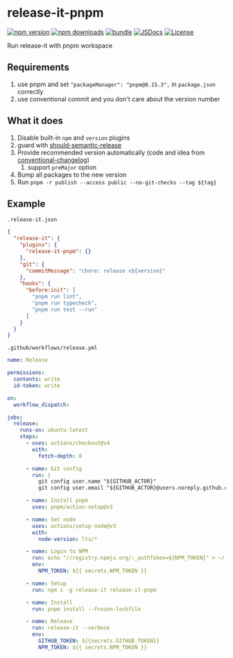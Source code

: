 # release-it-pnpm

[![npm version][npm-version-src]][npm-version-href]
[![npm downloads][npm-downloads-src]][npm-downloads-href]
[![bundle][bundle-src]][bundle-href]
[![JSDocs][jsdocs-src]][jsdocs-href]
[![License][license-src]][license-href]

Run release-it with pnpm workspace

## Requirements

1. use pnpm and set `"packageManager": "pnpm@8.15.3",` in `package.json` correctly
1. use conventional commit and you don't care about the version number

## What it does

1. Disable built-in `npm` and `version` plugins
1. guard with [should-semantic-release](https://github.com/JoshuaKGoldberg/should-semantic-release)
1. Provide recommended version automatically (code and idea from [conventional-changelog](https://github.com/release-it/conventional-changelog))
   1. support `preMajor` option
1. Bump all packages to the new version
1. Run `pnpm -r publish --access public --no-git-checks --tag ${tag}`

## Example

`.release-it.json`

```json
{
  "release-it": {
    "plugins": {
      "release-it-pnpm": {}
    },
    "git": {
      "commitMessage": "chore: release v${version}"
    },
    "hooks": {
      "before:init": [
        "pnpm run lint",
        "pnpm run typecheck",
        "pnpm run test --run"
      ]
    }
  }
}
```

`.github/workflows/release.yml`

```yaml
name: Release

permissions:
  contents: write
  id-token: write

on:
  workflow_dispatch:

jobs:
  release:
    runs-on: ubuntu-latest
    steps:
      - uses: actions/checkout@v4
        with:
          fetch-depth: 0

      - name: Git config
        run: |
          git config user.name "${GITHUB_ACTOR}"
          git config user.email "${GITHUB_ACTOR}@users.noreply.github.com"

      - name: Install pnpm
        uses: pnpm/action-setup@v3

      - name: Set node
        uses: actions/setup-node@v3
        with:
          node-version: lts/*

      - name: Login to NPM
        run: echo "//registry.npmjs.org/:_authToken=${NPM_TOKEN}" > ~/.npmrc
        env:
          NPM_TOKEN: ${{ secrets.NPM_TOKEN }}

      - name: Setup
        run: npm i -g release-it release-it-pnpm

      - name: Install
        run: pnpm install --frozen-lockfile

      - name: Release
        run: release-it --verbose
        env:
          GITHUB_TOKEN: ${{secrets.GITHUB_TOKEN}}
          NPM_TOKEN: ${{ secrets.NPM_TOKEN }}
```

<!-- Badges -->

[npm-version-src]: https://img.shields.io/npm/v/release-it-pnpm?style=flat&colorA=080f12&colorB=1fa669
[npm-version-href]: https://npmjs.com/package/release-it-pnpm
[npm-downloads-src]: https://img.shields.io/npm/dm/release-it-pnpm?style=flat&colorA=080f12&colorB=1fa669
[npm-downloads-href]: https://npmjs.com/package/release-it-pnpm
[bundle-src]: https://img.shields.io/bundlephobia/minzip/release-it-pnpm?style=flat&colorA=080f12&colorB=1fa669&label=minzip
[bundle-href]: https://bundlephobia.com/result?p=release-it-pnpm
[license-src]: https://img.shields.io/github/license/hyoban/release-it-pnpm.svg?style=flat&colorA=080f12&colorB=1fa669
[license-href]: https://github.com/hyoban/release-it-pnpm/blob/main/LICENSE
[jsdocs-src]: https://img.shields.io/badge/jsdocs-reference-080f12?style=flat&colorA=080f12&colorB=1fa669
[jsdocs-href]: https://www.jsdocs.io/package/release-it-pnpm
